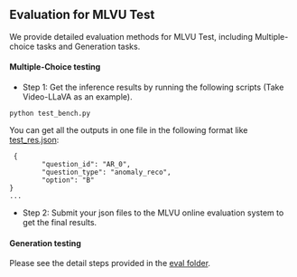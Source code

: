 ## Evaluation for MLVU Test

We provide detailed evaluation methods for MLVU Test, including Multiple-choice tasks and Generation tasks.

#### Multiple-Choice testing
- Step 1: Get the inference results by running the following scripts (Take Video-LLaVA as an example).
```
python test_bench.py 
```
You can get all the outputs in one file in the following format like [test_res.json](https://github.com/JUNJIE99/MLVU/blob/main/evaluation_test/test_res.json):
```
 {
        "question_id": "AR_0",
        "question_type": "anomaly_reco",
        "option": "B"
}
...
```
- Step 2: Submit your json files to the MLVU online evaluation system to get the final results.
  
#### Generation testing
Please see the detail steps provided in the [eval folder](https://github.com/JUNJIE99/MLVU/tree/main/evaluation).
